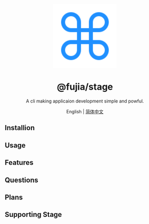 <div align="center">
  <a href="https://github.com/fujia-cli/stage" target="_blank">
    <img alt="stage logo" width="200" src="https://github.com/fujia-blogs/articles/blob/main/stage-ci/assets/stage.svg"/>
  </a>
</div>

<div align="center">
  <h1>@fujia/stage</h1>
</div>

<div align="center">

A cli making applicaion development simple and powful.

</div>

<div align="center">

English | [简体中文](./README.zh-CN.md)

</div>

## Installion


## Usage


## Features


## Questions


## Plans


## Supporting Stage